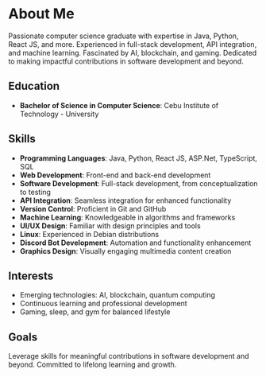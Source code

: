 # About Me

Passionate computer science graduate with expertise in Java, Python, React JS, and more. Experienced in full-stack development, API integration, and machine learning. Fascinated by AI, blockchain, and gaming. Dedicated to making impactful contributions in software development and beyond.

## Education
- **Bachelor of Science in Computer Science**: Cebu Institute of Technology - University

## Skills
- **Programming Languages**: Java, Python, React JS, ASP.Net, TypeScript, SQL
- **Web Development**: Front-end and back-end development
- **Software Development**: Full-stack development, from conceptualization to testing
- **API Integration**: Seamless integration for enhanced functionality
- **Version Control**: Proficient in Git and GitHub
- **Machine Learning**: Knowledgeable in algorithms and frameworks
- **UI/UX Design**: Familiar with design principles and tools
- **Linux**: Experienced in Debian distributions
- **Discord Bot Development**: Automation and functionality enhancement
- **Graphics Design**: Visually engaging multimedia content creation

## Interests
- Emerging technologies: AI, blockchain, quantum computing
- Continuous learning and professional development
- Gaming, sleep, and gym for balanced lifestyle

## Goals
Leverage skills for meaningful contributions in software development and beyond. Committed to lifelong learning and growth.
